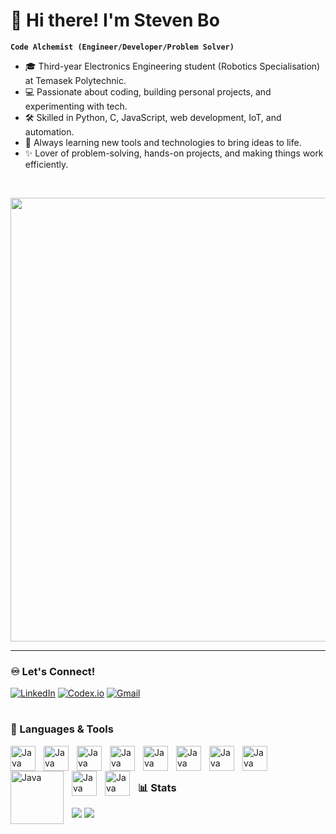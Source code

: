 # 🌊 Hi there! I'm Steven Bo 

**`Code Alchemist (Engineer/Developer/Problem Solver)`**

- 🎓 Third-year Electronics Engineering student (Robotics Specialisation) at Temasek Polytechnic.
- 💻 Passionate about coding, building personal projects, and experimenting with tech. 
- 🛠 Skilled in Python, C, JavaScript, web development, IoT, and automation.  
- 🚀 Always learning new tools and technologies to bring ideas to life. 
- ✨ Lover of problem-solving, hands-on projects, and making things work efficiently.  
<br />
<p align="left">
  <img src="https://i.pinimg.com/originals/90/70/32/9070324cdfc07c68d60eed0c39e77573.gif" width="710"/>
</p>

---

### ♾️ Let's Connect!


[![LinkedIn](https://img.shields.io/badge/LinkedIn-0A66C2?style=for-the-badge&logo=linkedin&logoColor=white)](https://www.linkedin.com/in/pyae-hlan-bo-b45313285/)
[![Codex.io](https://img.shields.io/badge/Codex.io-6C63FF?style=for-the-badge&logo=codeforces&logoColor=white)](https://www.codedex.io/@Katsuiii)
[![Gmail](https://img.shields.io/badge/Email-D14836?style=for-the-badge&logo=gmail&logoColor=white)](mailto:pyaehlanbo227@gmail.com)

#

### 🧰 Languages & Tools

<img align="left" alt="Java" width="40px" style="padding-right:10px;" src="https://cdn.jsdelivr.net/gh/devicons/devicon@latest/icons/python/python-original.svg" />
<img align="left" alt="Java" width="40px" style="padding-right:10px;" src="https://cdn.jsdelivr.net/gh/devicons/devicon@latest/icons/javascript/javascript-original.svg" />
<img align="left" alt="Java" width="40px" style="padding-right:10px;" src="https://cdn.jsdelivr.net/gh/devicons/devicon@latest/icons/vscode/vscode-original.svg" />
<img align="left" alt="Java" width="40px" style="padding-right:10px;" src="https://cdn.jsdelivr.net/gh/devicons/devicon@latest/icons/fusion/fusion-original.svg" />
<img align="left" alt="Java" width="40px" style="padding-right:10px;" src="https://cdn.jsdelivr.net/gh/devicons/devicon@latest/icons/cplusplus/cplusplus-original.svg" />
<img align="left" alt="Java" width="40px" style="padding-right:10px;" src="https://cdn.jsdelivr.net/gh/devicons/devicon@latest/icons/html5/html5-original.svg" />
<img align="left" alt="Java" width="40px" style="padding-right:10px;" src="https://cdn.jsdelivr.net/gh/devicons/devicon@latest/icons/css3/css3-original.svg" />
<img align="left" alt="Java" width="40px" style="padding-right:10px;" src="https://cdn.jsdelivr.net/gh/devicons/devicon@latest/icons/raspberrypi/raspberrypi-original.svg" />
<img align="left" alt="Java" width="85px" style="padding-right:10px;" src="https://cdn.brandfetch.io/idrkdMvzVL/theme/dark/logo.svg?c=1dxbfHSJFAPEGdCLU4o5B" />
<img align="left" alt="Java" width="40px" style="padding-right:10px;" src="https://cdn.jsdelivr.net/gh/devicons/devicon@latest/icons/arduino/arduino-original.svg" />
<img align="left" alt="Java" width="40px" style="padding-right:10px;" src="https://cdn.jsdelivr.net/gh/devicons/devicon@latest/icons/embeddedc/embeddedc-original.svg" />
<br />

#

### 📊 Stats

![](https://github-readme-stats.vercel.app/api?username=Katsu-Stv&theme=tokyonight&hide_border=false&include_all_commits=false&count_private=false)
![](https://nirzak-streak-stats.vercel.app/?user=Katsu-Stv&theme=tokyonight&hide_border=false)
<br/>
